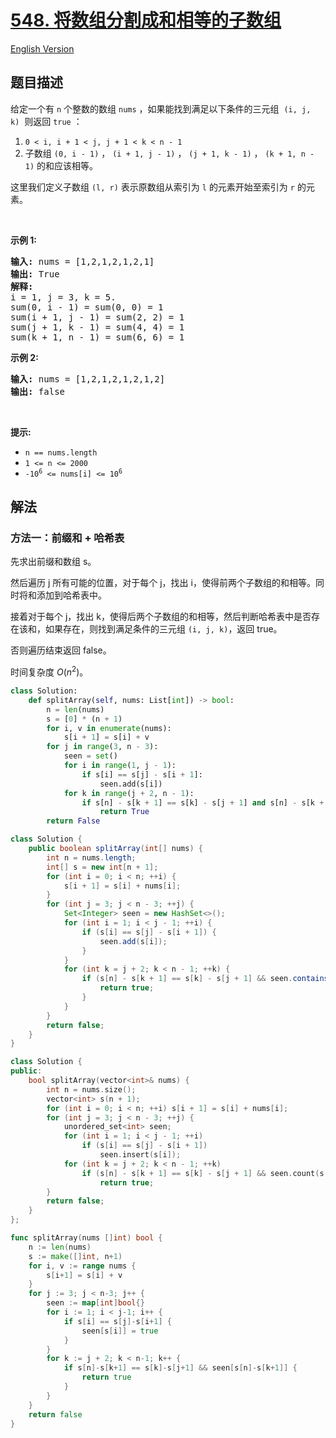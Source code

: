 # [548. 将数组分割成和相等的子数组](https://leetcode.cn/problems/split-array-with-equal-sum)

[English Version](/solution/0500-0599/0548.Split%20Array%20with%20Equal%20Sum/README_EN.md)

<!-- tags:数组,哈希表,前缀和 -->

## 题目描述

<!-- 这里写题目描述 -->

<p>给定一个有 <code>n</code> 个整数的数组 <code>nums</code>&nbsp;，如果能找到满足以下条件的三元组&nbsp; <code>(i, j, k)</code>&nbsp; 则返回 <code>true</code> ：</p>

<ol>
	<li><code>0 &lt; i, i + 1 &lt; j, j + 1 &lt; k &lt; n - 1</code></li>
	<li>子数组 <code>(0, i - 1)</code>&nbsp;， <code>(i + 1, j - 1)</code> ， <code>(j + 1, k - 1)</code> ， <code>(k + 1, n - 1)</code> 的和应该相等。</li>
</ol>

<p>这里我们定义子数组&nbsp;<code>(l, r)</code>&nbsp;表示原数组从索引为&nbsp;<code>l</code>&nbsp;的元素开始至索引为&nbsp;<code>r</code> 的元素。</p>

<p>&nbsp;</p>

<p><strong>示例 1:&nbsp;</strong></p>

<pre>
<strong>输入:</strong> nums = [1,2,1,2,1,2,1]
<strong>输出:</strong> True
<strong>解释:</strong>
i = 1, j = 3, k = 5. 
sum(0, i - 1) = sum(0, 0) = 1
sum(i + 1, j - 1) = sum(2, 2) = 1
sum(j + 1, k - 1) = sum(4, 4) = 1
sum(k + 1, n - 1) = sum(6, 6) = 1
</pre>

<p><strong>示例 2:</strong></p>

<pre>
<strong>输入:</strong> nums = [1,2,1,2,1,2,1,2]
<strong>输出:</strong> false
</pre>

<p>&nbsp;</p>

<p><strong>提示:</strong></p>

<ul>
	<li><code>n ==&nbsp;nums.length</code></li>
	<li><code>1 &lt;= n &lt;= 2000</code></li>
	<li><code>-10<sup>6</sup>&nbsp;&lt;= nums[i] &lt;= 10<sup>6</sup></code></li>
</ul>

## 解法

### 方法一：前缀和 + 哈希表

先求出前缀和数组 s。

然后遍历 j 所有可能的位置，对于每个 j，找出 i，使得前两个子数组的和相等。同时将和添加到哈希表中。

接着对于每个 j，找出 k，使得后两个子数组的和相等，然后判断哈希表中是否存在该和，如果存在，则找到满足条件的三元组 `(i, j, k)`，返回 true。

否则遍历结束返回 false。

时间复杂度 $O(n^2)$。

<!-- tabs:start -->

```python
class Solution:
    def splitArray(self, nums: List[int]) -> bool:
        n = len(nums)
        s = [0] * (n + 1)
        for i, v in enumerate(nums):
            s[i + 1] = s[i] + v
        for j in range(3, n - 3):
            seen = set()
            for i in range(1, j - 1):
                if s[i] == s[j] - s[i + 1]:
                    seen.add(s[i])
            for k in range(j + 2, n - 1):
                if s[n] - s[k + 1] == s[k] - s[j + 1] and s[n] - s[k + 1] in seen:
                    return True
        return False
```

```java
class Solution {
    public boolean splitArray(int[] nums) {
        int n = nums.length;
        int[] s = new int[n + 1];
        for (int i = 0; i < n; ++i) {
            s[i + 1] = s[i] + nums[i];
        }
        for (int j = 3; j < n - 3; ++j) {
            Set<Integer> seen = new HashSet<>();
            for (int i = 1; i < j - 1; ++i) {
                if (s[i] == s[j] - s[i + 1]) {
                    seen.add(s[i]);
                }
            }
            for (int k = j + 2; k < n - 1; ++k) {
                if (s[n] - s[k + 1] == s[k] - s[j + 1] && seen.contains(s[n] - s[k + 1])) {
                    return true;
                }
            }
        }
        return false;
    }
}
```

```cpp
class Solution {
public:
    bool splitArray(vector<int>& nums) {
        int n = nums.size();
        vector<int> s(n + 1);
        for (int i = 0; i < n; ++i) s[i + 1] = s[i] + nums[i];
        for (int j = 3; j < n - 3; ++j) {
            unordered_set<int> seen;
            for (int i = 1; i < j - 1; ++i)
                if (s[i] == s[j] - s[i + 1])
                    seen.insert(s[i]);
            for (int k = j + 2; k < n - 1; ++k)
                if (s[n] - s[k + 1] == s[k] - s[j + 1] && seen.count(s[n] - s[k + 1]))
                    return true;
        }
        return false;
    }
};
```

```go
func splitArray(nums []int) bool {
	n := len(nums)
	s := make([]int, n+1)
	for i, v := range nums {
		s[i+1] = s[i] + v
	}
	for j := 3; j < n-3; j++ {
		seen := map[int]bool{}
		for i := 1; i < j-1; i++ {
			if s[i] == s[j]-s[i+1] {
				seen[s[i]] = true
			}
		}
		for k := j + 2; k < n-1; k++ {
			if s[n]-s[k+1] == s[k]-s[j+1] && seen[s[n]-s[k+1]] {
				return true
			}
		}
	}
	return false
}
```

<!-- tabs:end -->

<!-- end -->
